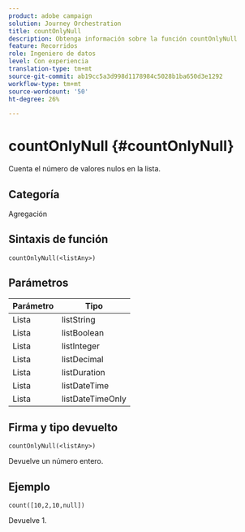 ```yaml
---
product: adobe campaign
solution: Journey Orchestration
title: countOnlyNull
description: Obtenga información sobre la función countOnlyNull
feature: Recorridos
role: Ingeniero de datos
level: Con experiencia
translation-type: tm+mt
source-git-commit: ab19cc5a3d998d1178984c5028b1ba650d3e1292
workflow-type: tm+mt
source-wordcount: '50'
ht-degree: 26%

---
```



# countOnlyNull {#countOnlyNull}

Cuenta el número de valores nulos en la lista.

## Categoría

Agregación

## Sintaxis de función

`countOnlyNull(<listAny>)`

## Parámetros

| Parámetro | Tipo |
|-----------|------------------|
| Lista | listString |
| Lista | listBoolean |
| Lista | listInteger |
| Lista | listDecimal |
| Lista | listDuration |
| Lista | listDateTime |
| Lista | listDateTimeOnly |

## Firma y tipo devuelto

`countOnlyNull(<listAny>)`

Devuelve un número entero.

## Ejemplo

`count([10,2,10,null])`

Devuelve 1.
